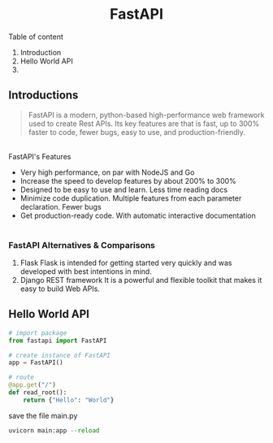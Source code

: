 <h1 align='center'> FastAPI </h1>

Table of content
1. Introduction
2. Hello World API
3. 


<h2>Introductions</h2>

> FastAPI is a modern, python-based high-performance web framework used to create Rest APIs. Its key features are that is fast, up to 300% faster to code, fewer bugs, easy to use, and production-friendly.
 
<br>
FastAPI's Features

* Very high performance, on par with NodeJS and Go
* Increase the speed to develop features by about 200% to 300%
* Designed to be easy to use and learn. Less time reading docs
* Minimize code duplication. Multiple features from each parameter declaration. Fewer bugs
* Get production-ready code. With automatic interactive documentation
<br><br>
<h3>FastAPI Alternatives & Comparisons</h3>

1. Flask
Flask is intended for getting started very quickly and was developed with best intentions in mind.
2. Django REST framework
It is a powerful and flexible toolkit that makes it easy to build Web APIs.

<h2>Hello World API</h2>

```python
# import package
from fastapi import FastAPI

# create instance of FastAPI
app = FastAPI()

# route
@app.get("/")
def read_root():
    return {"Hello": "World"}
```
save the file main.py
```python
uvicorn main:app --reload 
```
